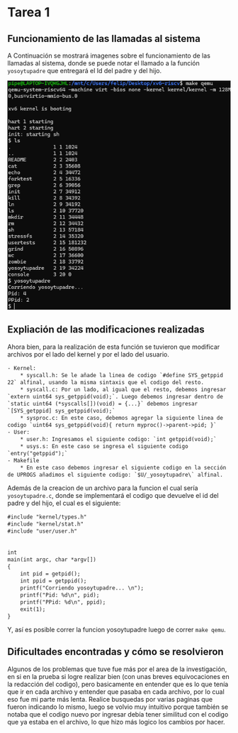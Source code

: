# Tarea 1

## Funcionamiento de las llamadas al sistema

A Continuación se mostrará imagenes sobre el funcionamiento de las llamadas al sistema, donde se puede notar el llamado a la función `yosoytupadre` que entregará el Id del padre y del hijo.

![Evidencia](yosoytupadre.png) 


## Expliación de las modificaciones realizadas

Ahora bien, para la realización de esta función se tuvieron que modificar archivos por el lado del kernel y por el lado del usuario.

	- Kernel:
		* syscall.h: Se le añade la linea de codigo `#define SYS_getppid 22` alfinal, usando la misma sintaxis que el codigo del resto.
		* syscall.c: Por un lado, al igual que el resto, debemos ingresar `extern uint64 sys_getppid(void);`. Luego debemos ingresar dentro de `static uint64 (*syscalls[])(void) = {...}` debemos ingresar `[SYS_getppid] sys_getppid(void);`
		* sysproc.c: En este caso, debemos agregar la siguiente linea de codigo `uint64 sys_getppid(void){ return myproc()->parent->pid; }`
	- User:
		* user.h: Ingresamos el siguiente codigo: `int getppid(void);`
		* usys.s: En este caso se ingresa el siguiente codigo `entry("getppid");`
	- Makefile
		* En este caso debemos ingresar el siguiente codigo en la sección de UPROGS añadimos el siguiente codigo: `$U/_yosoytupadre\` alfinal.


Además de la creacion de un archivo para la funcion el cual sería `yosoytupadre.c`, donde se implementará el codigo que devuelve el id del padre y del hijo, el cual es el siguiente:


```
#include "kernel/types.h"
#include "kernel/stat.h"
#include "user/user.h"


int
main(int argc, char *argv[])
{
    int pid = getpid();
    int ppid = getppid();
    printf("Corriendo yosoytupadre... \n");
    printf("Pid: %d\n", pid);
    printf("PPid: %d\n", ppid);
    exit(1);
}

```

Y, así es posible correr la funcion yosoytupadre luego de correr `make qemu`.


## Dificultades encontradas y cómo se resolvieron

Algunos de los problemas que tuve fue más por el area de la investigación, en si en la prueba si logre realizar bien (con unas breves equivocaciones en la redacción del codigo), pero basicamente en entender que es lo que tenía que ir en cada archivo y entender que pasaba en cada archivo, por lo cual eso fue mi parte más lenta. Realice busquedas por varias paginas que fueron indicando lo mismo, luego se volvio muy intuitivo porque también se notaba que el codigo nuevo por ingresar debía tener similitud con el codigo que ya estaba en el archivo, lo que hizo más logico los cambios por hacer.

